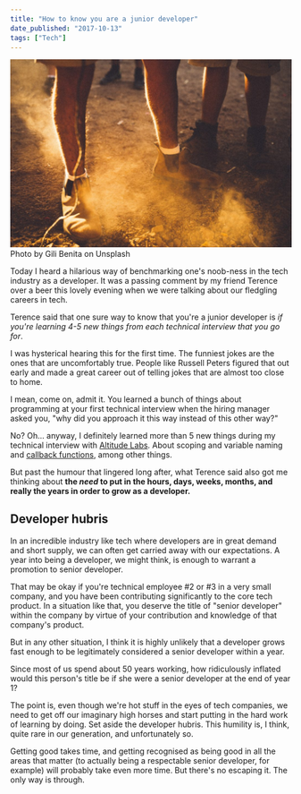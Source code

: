 ```yaml
---
title: "How to know you are a junior developer"
date_published: "2017-10-13"
tags: ["Tech"]
---
```


![two people in boots standing with sand suspended around their feet](images/gili-benita-2776-1024x682.jpg) Photo by Gili Benita on Unsplash

Today I heard a hilarious way of benchmarking one's noob-ness in the tech industry as a developer. It was a passing comment by my friend Terence over a beer this lovely evening when we were talking about our fledgling careers in tech.

Terence said that one sure way to know that you're a junior developer is _if you're learning 4-5 new things from each technical interview that you go for_.

I was hysterical hearing this for the first time. The funniest jokes are the ones that are uncomfortably true. People like Russell Peters figured that out early and made a great career out of telling jokes that are almost too close to home.

I mean, come on, admit it. You learned a bunch of things about programming at your first technical interview when the hiring manager asked you, "why did you approach it this way instead of this other way?"

No? Oh... anyway, I definitely learned more than 5 new things during my technical interview with [Altitude Labs](http://www.altitudelabs.com). About scoping and variable naming and [callback functions](/2021-05-18-what-is-a-callback-an-analogy-with-tea/), among other things.

But past the humour that lingered long after, what Terence said also got me thinking about **the _need_ to put in the hours, days, weeks, months, and really the years in order to grow as a developer.**

## Developer hubris

In an incredible industry like tech where developers are in great demand and short supply, we can often get carried away with our expectations. A year into being a developer, we might think, is enough to warrant a promotion to senior developer.

That may be okay if you're technical employee #2 or #3 in a very small company, and you have been contributing significantly to the core tech product. In a situation like that, you deserve the title of "senior developer" within the company by virtue of your contribution and knowledge of that company's product.

But in any other situation, I think it is highly unlikely that a developer grows fast enough to be legitimately considered a senior developer within a year.

Since most of us spend about 50 years working, how ridiculously inflated would this person's title be if she were a senior developer at the end of year 1?

The point is, even though we're hot stuff in the eyes of tech companies, we need to get off our imaginary high horses and start putting in the hard work of learning by doing. Set aside the developer hubris. This humility is, I think, quite rare in our generation, and unfortunately so.

Getting good takes time, and getting recognised as being good in all the areas that matter (to actually being a respectable senior developer, for example) will probably take even more time. But there's no escaping it. The only way is through.
